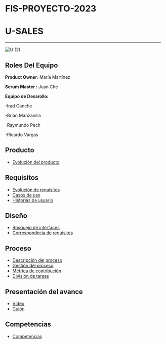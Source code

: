 # FIS-PROYECTO-2023

# U-SALES 
----------
![U (2)](https://github.com/Mafer-Mtz/FIS-PROYECTO-2023/assets/143569827/60b6112f-249c-4672-9c29-30e5b7acc78c)

## Roles Del Equipo

**Product Owner:** María Martínez 


**Scrum Master :** Juan Che

**Equipo de Desarollo:** 

-Irad Canche

-Brian Manzanilla

-Raymundo Pech

-Ricardo Vargas

## Producto
* [Evolución del producto](https://github.com/RichVR2321/FIS-PROYECTO-2023/blob/0597934c25104c9a07e9e086c4b25a0a8520709c/Evoluci%C3%B3ndeproyecto.md)
    
## Requisitos
* [Evolución de requisitos](https://github.com/RichVR2321/FIS-PROYECTO-2023/blob/0597934c25104c9a07e9e086c4b25a0a8520709c/Evolucion%20de%20requerimientos.md)
* [Casos de uso](https://github.com/RichVR2321/FIS-PROYECTO-2023/blob/0597934c25104c9a07e9e086c4b25a0a8520709c/Tablas%20de%20casos%20de%20uso.md)
* [Historias de usuario](https://github.com/RichVR2321/FIS-PROYECTO-2023/blob/0597934c25104c9a07e9e086c4b25a0a8520709c/Historias%20de%20usuario.md)
## Diseño
* [Bosquejo de interfaces](https://github.com/RichVR2321/FIS-PROYECTO-2023/blob/0597934c25104c9a07e9e086c4b25a0a8520709c/Bosquejo%20de%20interfaces.md)
* [Correspondecia de requisitos](https://github.com/RichVR2321/FIS-PROYECTO-2023/blob/0597934c25104c9a07e9e086c4b25a0a8520709c/Correspondencia%20de%20requisitos.md)
## Proceso
* [Descripción del proceso](https://github.com/RichVR2321/FIS-PROYECTO-2023/blob/0597934c25104c9a07e9e086c4b25a0a8520709c/Descripci%C3%B3n%20del%20proceso.md)
* [Gestión del proceso](https://github.com/RichVR2321/FIS-PROYECTO-2023/blob/0597934c25104c9a07e9e086c4b25a0a8520709c/Gesti%C3%B3n%20de%20proceso.md)
* [Métrica de contribución](https://github.com/RichVR2321/FIS-PROYECTO-2023/blob/0597934c25104c9a07e9e086c4b25a0a8520709c/M%C3%A9tirca%20de%20contribuci%C3%B3n.md)
* [División de tareas](https://github.com/RichVR2321/FIS-PROYECTO-2023/blob/0597934c25104c9a07e9e086c4b25a0a8520709c/Tareas.md)

## Presentación del avance
 * [Vídeo](https://drive.google.com/file/d/15Nc5S-BmSDFM_MLWGzM2XRGuGlbPvd4d/view?usp=drivesdk)
 * [Guión](https://github.com/RichVR2321/FIS-PROYECTO-2023/blob/0597934c25104c9a07e9e086c4b25a0a8520709c/Guion.md)

## Competencias 
* [Competencias](https://github.com/RichVR2321/FIS-PROYECTO-2023/blob/0597934c25104c9a07e9e086c4b25a0a8520709c/Competencias%20gen%C3%A9ricas.md)



